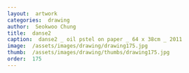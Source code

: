 ```yaml
---
layout:  artwork
categories:  drawing
author:  Seokwoo Chung
title:  danse2
caption:  danse2 _ oil pstel on paper _ 64 x 38cm _ 2011
image:  /assets/images/drawing/drawing175.jpg
thumb:  /assets/images/drawing/thumbs/drawing175.jpg
order:  175
---
```

